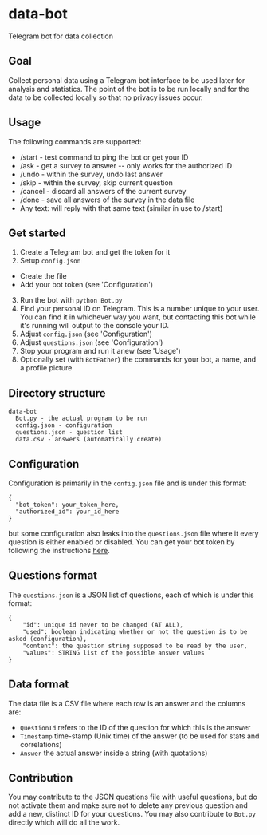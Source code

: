 # data-bot
Telegram bot for data collection

## Goal
Collect personal data using a Telegram bot interface to be used later for analysis and statistics. The point of the bot is to be run locally and for the data to be collected locally so that no privacy issues occur.

## Usage
The following commands are supported:

- /start - test command to ping the bot or get your ID
- /ask - get a survey to answer -- only works for the authorized ID
- /undo - within the survey, undo last answer
- /skip - within the survey, skip current question
- /cancel - discard all answers of the current survey
- /done - save all answers of the survey in the data file
- Any text: will reply with that same text (similar in use to /start)

## Get started
1. Create a Telegram bot and get the token for it
2. Setup `config.json`
  - Create the file
  - Add your bot token (see 'Configuration')
3. Run the bot with `python Bot.py`
4. Find your personal ID on Telegram. This is a number unique to your user. You can find it in whichever way you want, but contacting this bot while it's running will output to the console your ID.
5. Adjust `config.json` (see 'Configuration')
6. Adjust `questions.json` (see 'Configuration')
7. Stop your program and run it anew (see 'Usage')
8. Optionally set (with `BotFather`) the commands for your bot, a name, and a profile picture

## Directory structure
```
data-bot
  Bot.py - the actual program to be run
  config.json - configuration
  questions.json - question list
  data.csv - answers (automatically create)
```

## Configuration
Configuration is primarily in the `config.json` file and is under this format:
```
{
  "bot_token": your_token_here,
  "authorized_id": your_id_here
}
```
but some configuration also leaks into the `questions.json` file where it every question is either enabled or disabled.
You can get your bot token by following the instructions [here](https://core.telegram.org/bots#6-botfather).

## Questions format
The `questions.json` is a JSON list of questions, each of which is under this format:
```
{
    "id": unique id never to be changed (AT ALL),
    "used": boolean indicating whether or not the question is to be asked (configuration),
    "content": the question string supposed to be read by the user,
    "values": STRING list of the possible answer values
}
```

## Data format
The data file is a CSV file where each row is an answer and the columns are: 

- `QuestionId` refers to the ID of the question for which this is the answer
- `Timestamp` time-stamp (Unix time) of the answer (to be used for stats and correlations)
- `Answer` the actual answer inside a string (with quotations)

## Contribution
You may contribute to the JSON questions file with useful questions, but do not activate them and make sure not to delete any previous question and add a new, distinct ID for your questions. You may also contribute to `Bot.py` directly which will do all the work.
